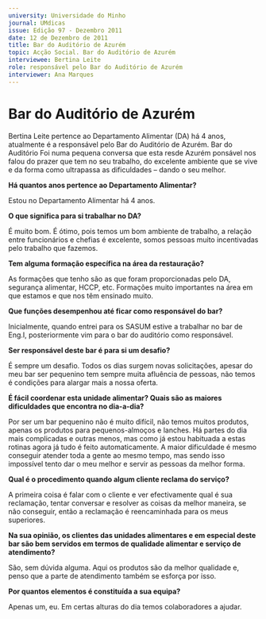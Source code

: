 ```yaml
---
university: Universidade do Minho
journal: UMdicas
issue: Edição 97 - Dezembro 2011
date: 12 de Dezembro de 2011
title: Bar do Auditório de Azurém
topic: Acção Social. Bar do Auditório de Azurém
interviewee: Bertina Leite
role: responsável pelo Bar do Auditório de Azurém
interviewer: Ana Marques
---
```



# Bar do Auditório de Azurém


Bertina Leite pertence ao Departamento Alimentar (DA) há 4 anos, atualmente é a responsável pelo Bar do Auditório de Azurém.
Bar do Auditório Foi numa pequena conversa que esta resde Azurém ponsável nos falou do prazer que tem no seu
trabalho, do excelente ambiente que se vive e
da forma como ultrapassa as dificuldades –
dando o seu melhor.


**Há quantos anos pertence ao Departamento Alimentar?**

Estou no Departamento Alimentar há 4 anos.


**O que significa para si trabalhar no DA?**

É muito bom. É ótimo, pois temos um bom
ambiente de trabalho, a relação entre funcionários e chefias é excelente, somos pessoas
muito incentivadas pelo trabalho que fazemos.


**Tem alguma formação específica na
área da restauração?**

As formações que tenho são as que foram
proporcionadas pelo DA, segurança alimentar, HCCP, etc. Formações muito importantes
 na área em que estamos e que nos têm ensinado muito.


**Que funções desempenhou até ficar
como responsável do bar?**

Inicialmente, quando entrei para os SASUM estive a trabalhar no bar de Eng.I, posteriormente
vim para o bar do auditório como responsável.


**Ser responsável deste bar é para si um
desafio?**

É sempre um desafio. Todos os dias surgem
novas solicitações, apesar do meu bar ser
pequenino tem sempre muita afluência de
pessoas, não temos é condições para alargar
mais a nossa oferta.


**É fácil coordenar esta unidade alimentar? Quais são as maiores dificuldades
que encontra no dia-a-dia?**

Por ser um bar pequenino não é muito difícil,
não temos muitos produtos, apenas os produtos para pequenos-almoços e lanches. Há partes do dia mais complicadas e outras menos,
mas como já estou habituada a estas rotinas
agora já tudo é feito automaticamente. A maior
dificuldade é mesmo conseguir atender toda a
gente ao mesmo tempo, mas sendo isso impossível tento dar o meu melhor e servir as
pessoas da melhor forma.


**Qual é o procedimento quando algum
cliente reclama do serviço?**

A primeira coisa é falar com o cliente e ver
efectivamente qual é sua reclamação, tentar
conversar e resolver as coisas da melhor maneira, se não conseguir, então a reclamação
é reencaminhada para os meus superiores.


**Na sua opinião, os clientes das unidades alimentares e em especial deste
bar são bem servidos em termos de
qualidade alimentar e serviço de atendimento?**

São, sem dúvida alguma.
Aqui os produtos são da melhor qualidade e,
penso que a parte de atendimento também se
esforça por isso.


**Por quantos elementos é constituída a
sua equipa?**

Apenas um, eu. Em certas alturas do dia temos colaboradores a ajudar.
